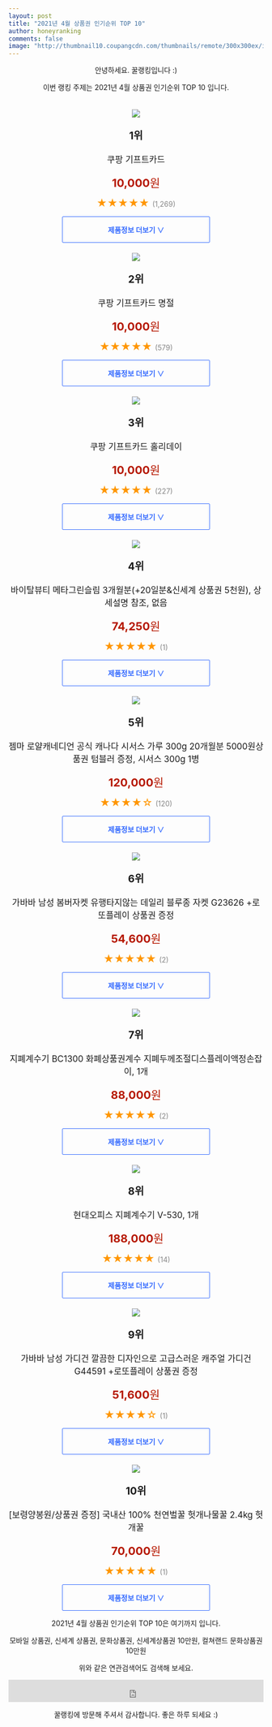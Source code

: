 ```yaml
--- 
layout: post 
title: "2021년 4월 상품권 인기순위 TOP 10" 
author: honeyranking 
comments: false 
image: "http://thumbnail10.coupangcdn.com/thumbnails/remote/300x300ex/image/retail/images/186390457429387-7b69f1d5-be19-4dc3-97d5-38ab63379743.jpg" 
--- 
```

<p style="text-align: center;">안녕하세요. 꿀랭킹입니다 :)</p> <p style="text-align: center;">이번 랭킹 주제는 2021년 4월 상품권 인기순위 TOP 10 입니다.</p><center><img src="http://thumbnail10.coupangcdn.com/thumbnails/remote/300x300ex/image/retail/images/186390457429387-7b69f1d5-be19-4dc3-97d5-38ab63379743.jpg" style="margin-top:20px" /></center> <p style="text-align: center; font-size: 20px"><b>1위</b></p> <p style="text-align: center; font-size: 17px">쿠팡 기프트카드</p> <p style="text-align: center;"><span style="color: #b61800; font-size: 22px;"><b>10,000</b>원</span></p> <p style="text-align: center;"><span style="color: #ff9600; font-size: 20px;">★★★★★ </span><span style="color: #878787;">(1,269)</span></p> <center><a href="https://coupa.ng/bVXqeD"> <div style="font-size: 14px; display: inline-block; padding: 15px 90px; color: #346aff; border-radius: 2px; border: 1px solid #346aff; cursor: pointer;"><b>제품정보 더보기 &or;</b></div> </a></center><center><img src="http://thumbnail10.coupangcdn.com/thumbnails/remote/300x300ex/image/retail/images/186390224644491-f8bf407c-d61b-4a52-af7e-5d1a6232cc8c.jpg" style="margin-top:20px" /></center> <p style="text-align: center; font-size: 20px"><b>2위</b></p> <p style="text-align: center; font-size: 17px">쿠팡 기프트카드 명절</p> <p style="text-align: center;"><span style="color: #b61800; font-size: 22px;"><b>10,000</b>원</span></p> <p style="text-align: center;"><span style="color: #ff9600; font-size: 20px;">★★★★★ </span><span style="color: #878787;">(579)</span></p> <center><a href="https://coupa.ng/bVXqeG"> <div style="font-size: 14px; display: inline-block; padding: 15px 90px; color: #346aff; border-radius: 2px; border: 1px solid #346aff; cursor: pointer;"><b>제품정보 더보기 &or;</b></div> </a></center><center><img src="http://thumbnail8.coupangcdn.com/thumbnails/remote/300x300ex/image/retail/images/1311349489587294-d510c23b-556f-46fc-b703-9263c28f493f.png" style="margin-top:20px" /></center> <p style="text-align: center; font-size: 20px"><b>3위</b></p> <p style="text-align: center; font-size: 17px">쿠팡 기프트카드 홀리데이</p> <p style="text-align: center;"><span style="color: #b61800; font-size: 22px;"><b>10,000</b>원</span></p> <p style="text-align: center;"><span style="color: #ff9600; font-size: 20px;">★★★★★ </span><span style="color: #878787;">(227)</span></p> <center><a href="https://coupa.ng/bVXqeL"> <div style="font-size: 14px; display: inline-block; padding: 15px 90px; color: #346aff; border-radius: 2px; border: 1px solid #346aff; cursor: pointer;"><b>제품정보 더보기 &or;</b></div> </a></center><center><img src="http://thumbnail10.coupangcdn.com/thumbnails/remote/300x300ex/image/vendor_inventory/c9e1/ef6790dcb2b61ab86378a111a91fb88b391f9ef813fd91644306d87eb480.jpg" style="margin-top:20px" /></center> <p style="text-align: center; font-size: 20px"><b>4위</b></p> <p style="text-align: center; font-size: 17px">바이탈뷰티 메타그린슬림 3개월분(+20일분&신세계 상품권 5천원), 상세설명 참조, 없음</p> <p style="text-align: center;"><span style="color: #b61800; font-size: 22px;"><b>74,250</b>원</span></p> <p style="text-align: center;"><span style="color: #ff9600; font-size: 20px;">★★★★★ </span><span style="color: #878787;">(1)</span></p> <center><a href="https://coupa.ng/bVXqeN"> <div style="font-size: 14px; display: inline-block; padding: 15px 90px; color: #346aff; border-radius: 2px; border: 1px solid #346aff; cursor: pointer;"><b>제품정보 더보기 &or;</b></div> </a></center><center><img src="http://thumbnail6.coupangcdn.com/thumbnails/remote/300x300ex/image/vendor_inventory/0415/66364e83fe222fa46285514ebc12e5bd0c6e2d167d6ca64811dbbbb37fa4.jpg" style="margin-top:20px" /></center> <p style="text-align: center; font-size: 20px"><b>5위</b></p> <p style="text-align: center; font-size: 17px">젬마 로얄캐네디언 공식 캐나다 시서스 가루 300g 20개월분 5000원상품권 텀블러 증정, 시서스 300g 1병</p> <p style="text-align: center;"><span style="color: #b61800; font-size: 22px;"><b>120,000</b>원</span></p> <p style="text-align: center;"><span style="color: #ff9600; font-size: 20px;">★★★★☆ </span><span style="color: #878787;">(120)</span></p> <center><a href="https://coupa.ng/bVXqeP"> <div style="font-size: 14px; display: inline-block; padding: 15px 90px; color: #346aff; border-radius: 2px; border: 1px solid #346aff; cursor: pointer;"><b>제품정보 더보기 &or;</b></div> </a></center><center><img src="http://thumbnail7.coupangcdn.com/thumbnails/remote/300x300ex/image/vendor_inventory/546c/4edf8904115ad5c4e577639a553de7177727ef62aca7dfcdf125feb5bf22.jpg" style="margin-top:20px" /></center> <p style="text-align: center; font-size: 20px"><b>6위</b></p> <p style="text-align: center; font-size: 17px">가바바 남성 봄버자켓 유행타지않는 데일리 블루종 자켓 G23626 +로또플레이 상품권 증정</p> <p style="text-align: center;"><span style="color: #b61800; font-size: 22px;"><b>54,600</b>원</span></p> <p style="text-align: center;"><span style="color: #ff9600; font-size: 20px;">★★★★★ </span><span style="color: #878787;">(2)</span></p> <center><a href="https://coupa.ng/bVXqeR"> <div style="font-size: 14px; display: inline-block; padding: 15px 90px; color: #346aff; border-radius: 2px; border: 1px solid #346aff; cursor: pointer;"><b>제품정보 더보기 &or;</b></div> </a></center><center><img src="http://thumbnail6.coupangcdn.com/thumbnails/remote/300x300ex/image/vendor_inventory/d1f2/5f59832a2bd4b5527b9fde49a10edca76361addefad0f6b95839a8829f03.jpg" style="margin-top:20px" /></center> <p style="text-align: center; font-size: 20px"><b>7위</b></p> <p style="text-align: center; font-size: 17px">지폐계수기 BC1300 화폐상품권계수 지폐두께조절디스플레이액정손잡이, 1개</p> <p style="text-align: center;"><span style="color: #b61800; font-size: 22px;"><b>88,000</b>원</span></p> <p style="text-align: center;"><span style="color: #ff9600; font-size: 20px;">★★★★★ </span><span style="color: #878787;">(2)</span></p> <center><a href="https://coupa.ng/bVXqeV"> <div style="font-size: 14px; display: inline-block; padding: 15px 90px; color: #346aff; border-radius: 2px; border: 1px solid #346aff; cursor: pointer;"><b>제품정보 더보기 &or;</b></div> </a></center><center><img src="http://thumbnail6.coupangcdn.com/thumbnails/remote/300x300ex/image/retail/images/2020/06/15/11/4/1e8483f6-5b01-46e2-9c7e-6ae916fa39e9.jpg" style="margin-top:20px" /></center> <p style="text-align: center; font-size: 20px"><b>8위</b></p> <p style="text-align: center; font-size: 17px">현대오피스 지폐계수기 V-530, 1개</p> <p style="text-align: center;"><span style="color: #b61800; font-size: 22px;"><b>188,000</b>원</span></p> <p style="text-align: center;"><span style="color: #ff9600; font-size: 20px;">★★★★★ </span><span style="color: #878787;">(14)</span></p> <center><a href="https://coupa.ng/bVXqeZ"> <div style="font-size: 14px; display: inline-block; padding: 15px 90px; color: #346aff; border-radius: 2px; border: 1px solid #346aff; cursor: pointer;"><b>제품정보 더보기 &or;</b></div> </a></center><center><img src="http://thumbnail6.coupangcdn.com/thumbnails/remote/300x300ex/image/vendor_inventory/2385/2cf823913080f800987b1ea9666f607edda8a69f6e535470ab709390e0f7.jpg" style="margin-top:20px" /></center> <p style="text-align: center; font-size: 20px"><b>9위</b></p> <p style="text-align: center; font-size: 17px">가바바 남성 가디건 깔끔한 디자인으로 고급스러운 캐주얼 가디건 G44591 +로또플레이 상품권 증정</p> <p style="text-align: center;"><span style="color: #b61800; font-size: 22px;"><b>51,600</b>원</span></p> <p style="text-align: center;"><span style="color: #ff9600; font-size: 20px;">★★★★☆ </span><span style="color: #878787;">(1)</span></p> <center><a href="https://coupa.ng/bVXqe0"> <div style="font-size: 14px; display: inline-block; padding: 15px 90px; color: #346aff; border-radius: 2px; border: 1px solid #346aff; cursor: pointer;"><b>제품정보 더보기 &or;</b></div> </a></center><center><img src="http://thumbnail10.coupangcdn.com/thumbnails/remote/300x300ex/image/vendor_inventory/b5d4/a1b0857171021bf946eb78f6bae3a6db9d57c10aff561828b30aae204eeb.jpg" style="margin-top:20px" /></center> <p style="text-align: center; font-size: 20px"><b>10위</b></p> <p style="text-align: center; font-size: 17px">[보령양봉원/상품권 증정] 국내산 100% 천연벌꿀 헛개나물꿀 2.4kg 헛개꿀</p> <p style="text-align: center;"><span style="color: #b61800; font-size: 22px;"><b>70,000</b>원</span></p> <p style="text-align: center;"><span style="color: #ff9600; font-size: 20px;">★★★★★ </span><span style="color: #878787;">(1)</span></p> <center><a href="https://coupa.ng/bVXqe5"> <div style="font-size: 14px; display: inline-block; padding: 15px 90px; color: #346aff; border-radius: 2px; border: 1px solid #346aff; cursor: pointer;"><b>제품정보 더보기 &or;</b></div> </a></center> <p style="text-align: center;"> </p> <p style="text-align: center;"> </p> <p style="text-align: center;">2021년 4월 상품권 인기순위 TOP 10은 여기까지 입니다.</p> <p style="text-align: center;">모바일 상품권, 신세계 상품권, 문화상품권, 신세계상품권 10만원, 컬쳐랜드 문화상품권 10만원</p> <p style="text-align: center;">위와 같은 연관검색어도 검색해 보세요.</p> <iframe src="https://coupa.ng/bSaIdo" width="100%" height="44" frameborder="0" scrolling="no" referrerpolicy="unsafe-url"></iframe> <p style="text-align: center;">꿀랭킹에 방문해 주셔서 감사합니다. 좋은 하루 되세요 :)</p>
